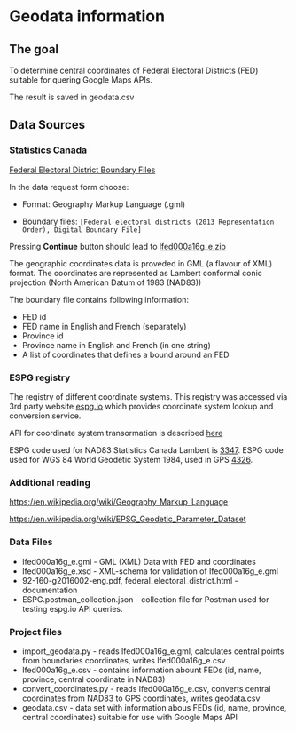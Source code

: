 # Geodata information

## The goal

To determine central coordinates of Federal Electoral Districts (FED) suitable for quering Google Maps APIs.

The result is saved in geodata.csv

## Data Sources

### Statistics Canada

[Federal Electoral District Boundary Files](https://www150.statcan.gc.ca/n1/en/catalogue/92-171-X)

In the data request form choose:

* Format: Geography Markup Language (.gml)

* Boundary files: `[Federal electoral districts (2013 Representation Order), Digital Boundary File]`

Pressing **Continue** button should lead to [lfed000a16g_e.zip](http://www12.statcan.gc.ca/census-recensement/2011/geo/bound-limit/files-fichiers/2016/lfed000a16g_e.zip)
	
The geographic coordinates data is proveded in GML (a flavour of XML) format.
The coordinates are represented as Lambert conformal conic projection (North American Datum of 1983 (NAD83))

The boundary file contains following information:
* FED id
* FED name in English and French (separately)
* Province id
* Province name in English and French (in one string)
* A list of coordinates that defines a bound around an FED

### ESPG registry

The registry of different coordinate systems.
This registry was accessed via 3rd party website [espg.io](https://epsg.io/) which provides coordinate system lookup and conversion service.

API for coordinate system transormation is described [here](https://github.com/maptiler/epsg.io)

ESPG code used for NAD83 Statistics Canada Lambert is [3347](https://epsg.io/3347).
ESPG code used for WGS 84 World Geodetic System 1984, used in GPS [4326](https://epsg.io/4326).


### Additional reading

https://en.wikipedia.org/wiki/Geography_Markup_Language

https://en.wikipedia.org/wiki/EPSG_Geodetic_Parameter_Dataset

### Data Files

* lfed000a16g_e.gml - GML (XML) Data with FED and coordinates
* lfed000a16g_e.xsd - XML-schema for validation of lfed000a16g_e.gml
* 92-160-g2016002-eng.pdf, federal_electoral_district.html - documentation
* ESPG.postman_collection.json - collection file for Postman used for testing espg.io API queries.

### Project files

* import_geodata.py - reads lfed000a16g_e.gml, calculates central points from boundaries coordinates, writes lfed000a16g_e.csv
* lfed000a16g_e.csv - contains information abount FEDs (id, name, province, central coordinate in NAD83)
* convert_coordinates.py - reads lfed000a16g_e.csv, converts central coordinates from NAD83 to GPS coordinates, writes geodata.csv
* geodata.csv - data set with information abous FEDs (id, name, province, central coordinates) suitable for use with Google Maps API
